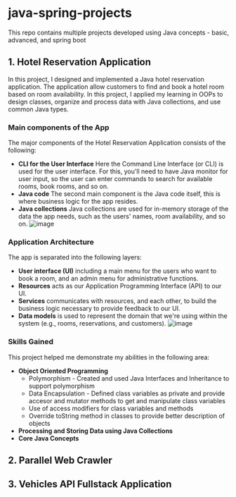 # java-spring-projects
This repo contains multiple projects developed using Java concepts - basic, advanced, and spring boot

## 1. Hotel Reservation Application
In this project, I designed and implemented a Java hotel reservation application. The application allow customers to find and book a hotel room based on room availability. In this project, I applied my learning in OOPs to design classes, organize and process data with Java collections, and use common Java types.

### Main components of the App
The major components of the Hotel Reservation Application consists of the following:
- **CLI for the User Interface** Here the Command Line Interface (or CLI) is used for the user interface. For this, you'll need to have Java monitor for user input, so the user can enter commands to search for available rooms, book rooms, and so on.
- **Java code** The second main component is the Java code itself, this is where business logic for the app resides.
- **Java collections** Java collections are used for in-memory storage of the data the app needs, such as the users' names, room availability, and so on.
  ![image](https://github.com/user-attachments/assets/a21cb484-f5ec-472a-b8f7-43cd1ee9dcfc)

### Application Architecture
The app is separated into the following layers:
- **User interface (UI)** including a main menu for the users who want to book a room, and an admin menu for administrative functions.
- **Resources** acts as our Application Programming Interface (API) to our UI.
- **Services** communicates with resources, and each other, to build the business logic necessary to provide feedback to our UI.
- **Data models** is used to represent the domain that we're using within the system (e.g., rooms, reservations, and customers).
  ![image](https://github.com/user-attachments/assets/901ec0c3-a3ab-40e9-8a8a-aca46d9bf3fc)

### Skills Gained
This project helped me demonstrate my abilities in the following area:

- **Object Oriented Programming**
    - Polymorphism - Created and used Java Interfaces and Inheritance to support polymorphism
    - Data Encapsulation - Defined class variables as private and provide accesor and mutator methods to get and manipulate class variables
    - Use of access modifiers for class variables and methods
    - Override toString method in classes to provide better description of objects
- **Processing and Storing Data using Java Collections**
- **Core Java Concepts**


## 2. Parallel Web Crawler

## 3. Vehicles API Fullstack Application
